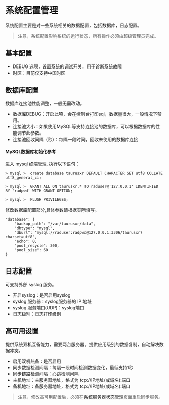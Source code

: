 # 系统配置管理

系统配置主要是对一些系统相关的数据配置，包括数据库，日志配置。

> 注意，系统配置影响系统的运行状态，所有操作必须由超级管理员完成。

## 基本配置

- DEBUG 选项，设置系统的调试开关，用于诊断系统故障
- 时区：目前仅支持中国时区

## 数据库配置

数据库连接池性能调整，一般无需改动。

- 数据库DEBUG：开启此项，会在控制台打印sql，数据量很大，一般情况下禁用。
- 连接池大小：如果使用MySQL等支持连接池的数据库，可以根据数据库的性能调节此参数。
- 连接池回收间隔（秒）：每隔一段时间，回收未使用的数据库连接

#### MySQL数据库初始化参考

进入 mysql 终端管理, 执行以下语句：

    > mysql >  create database taurusxr DEFAULT CHARACTER SET utf8 COLLATE utf8_general_ci;

    > mysql >  GRANT ALL ON taurusxr.* TO raduser@'127.0.0.1' IDENTIFIED BY 'radpwd' WITH GRANT OPTION;

    > mysql >  FLUSH PRIVILEGES; 

修改数据库配置部分,具体参数请根据实际填写。

    "database": {
        "backup_path": "/var/taurusxr/data",
        "dbtype": "mysql",
        "dburl": "mysql://raduser:radpwd@127.0.0.1:3306/taurusxr?charset=utf8",
        "echo": 0,
        "pool_recycle": 300,
        "pool_size": 60
    }


## 日志配置

可支持外部 syslog 服务。

- 开启syslog：是否启用syslog
- syslog 服务器：syslog服务器的 IP 地址
- syslog 服务端口(UDP)：syslog端口
- 日志级别：日志打印级别

## 高可用设置

提供系统双机互备能力，需要两台服务器，提供应用级别的数据复制，自动解决数据冲突。

- 启用双机热备：是否启用
- 同步数据检测间隔：每隔一段时间检测数据变化，最低支持1秒
- 同步链路检测间隔：心跳检测间隔
- 主机地址：主服务器地址，格式为 tcp://IP地址(或域名):端口
- 备机地址：备服务器地址，格式为 tcp://IP地址(或域名):端口

> 注意，修改高可用配置后，必须在[系统服务器状态管理](/admin/superrpc)页面重启同步服务。




